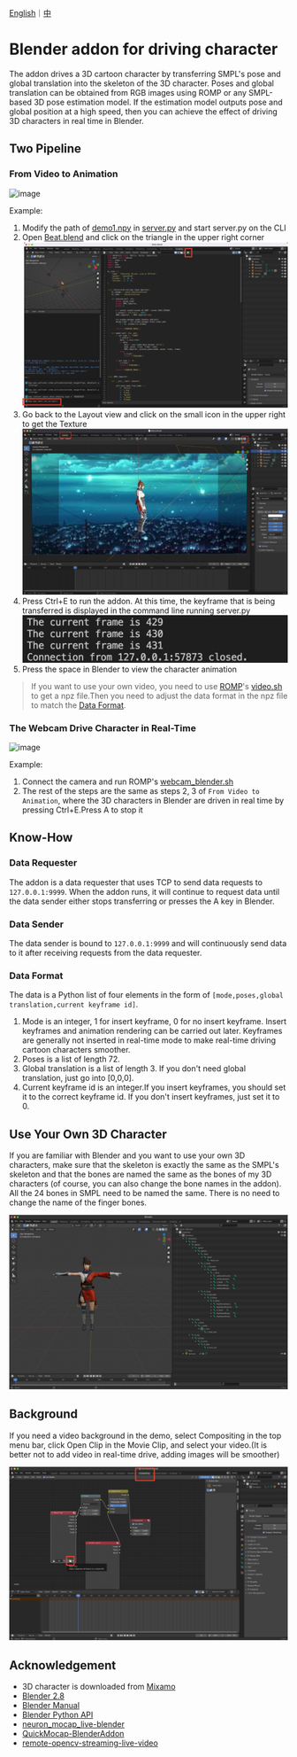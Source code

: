 [English](README.md)｜[中](README.zh_CN.md)

# Blender addon for driving character

The addon drives a 3D cartoon character by transferring SMPL's pose and global translation into the skeleton of the 3D character. Poses and global translation can be obtained from RGB images using ROMP or any SMPL-based 3D pose estimation model. If the estimation model outputs pose and global position at a high speed, then you can achieve the effect of driving 3D characters in real time in Blender.

## Two Pipeline

### From Video to Animation

![image](demo/demo1.gif)

Example:

1. Modify the path of [demo1.npy](demo/demo1.npy) in [server.py](src/server.py) and start server.py on the CLI
2. Open [Beat.blend](Blender/Beta.blend) and click on the triangle in the upper right corner
   ![图 2](images/c52b11b344f633d7d60dd2c3a4fd8af0057c2a873f5868227e5c3e3b6c27b37f.png)
3. Go back to the Layout view and click on the small icon in the upper right to get the Texture
   ![图 1](images/bc3d69615afb7829359475a04e4dd024732f8a70736b7433a7aaf93888dc2be7.png)  
4. Press Ctrl+E to run the addon. At this time, the keyframe that is being transferred is displayed in the command line running server.py
   ![图 4](images/1a7a853daa25f17230482437550e1d94f22252f0b02807ab105eeb6a2bd8ae30.png)
5. Press the space in Blender to view the character animation

> If you want to use your own video, you need to use [ROMP](https://github.com/Arthur151/ROMP)'s [video.sh](https://github.com/Arthur151/ROMP/blob/master/scripts/video.sh) to get a npz file.Then you need to adjust the data format in the npz file to match the [Data Format](#data-format).

### The Webcam Drive Character in Real-Time

![image](demo/demo2.gif)

Example:

1. Connect the camera and run ROMP's [webcam_blender.sh](https://github.com/Arthur151/ROMP/blob/master/scripts/webcam_blender.sh)
2. The rest of the steps are the same as steps 2, 3 of `From Video to Animation`, where the 3D characters in Blender are driven in real time by pressing Ctrl+E.Press A to stop it


## Know-How

### Data Requester

The addon is a data requester that uses TCP to send data requests to `127.0.0.1:9999`. When the addon runs, it will continue to request data until the data sender either stops transferring or presses the A key in Blender.

### Data Sender

The data sender is bound to `127.0.0.1:9999` and will continuously send data to it after receiving requests from the data requester.

### Data Format

The data is a Python list of four elements in the form of `[mode,poses,global translation,current keyframe id]`.

1. Mode is an integer, 1 for insert keyframe, 0 for no insert keyframe. Insert keyframes and animation rendering can be carried out later. Keyframes are generally not inserted in real-time mode to make real-time driving cartoon characters smoother.
2. Poses is a list of length 72.
3. Global translation is a list of length 3. If you don't need global translation, just go into [0,0,0].
4. Current keyframe id is an integer.If you insert keyframes, you should set it to the correct keyframe id. If you don't insert keyframes, just set it to 0.

## Use Your Own 3D Character

If you are familiar with Blender and you want to use your own 3D characters, make sure that the skeleton is exactly the same as the SMPL's skeleton and that the bones are named the same as the bones of my 3D characters (of course, you can also change the bone names in the addon). All the 24 bones in SMPL need to be named the same. There is no need to change the name of the finger bones.

![图 3](/images/6b7e75964fd193b36ae58c94ddd99e6d234de6e085fb65d6f6691b476329b16c.png)
## Background

If you need a video background in the demo, select Compositing in the top menu bar, click Open Clip in the Movie Clip, and select your video.(It is better not to add video in real-time drive, adding images will be smoother)

![图 7](images/57480e4a863cb8f06bcb8581279a5669849d31a88ed17c6717422f707acdb0d3.png)  

## Acknowledgement

- 3D character is downloaded from [Mixamo](https://www.mixamo.com/#/)
- [Blender 2.8](https://www.bilibili.com/video/BV1T4411N7GE?spm_id_from=333.999.0.0)
- [Blender Manual](https://docs.blender.org/manual/en/latest/)
- [Blender Python API](https://docs.blender.org/api/current/index.html)
- [neuron_mocap_live-blender](https://github.com/pnmocap/neuron_mocap_live-blender)
- [QuickMocap-BlenderAddon](https://github.com/vltmedia/QuickMocap-BlenderAddon)
- [remote-opencv-streaming-live-video](https://github.com/rena2damas/remote-opencv-streaming-live-video)
